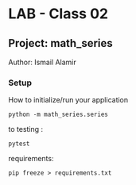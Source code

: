# LAB - Class 02
## Project: math_series
Author: Ismail Alamir
### Setup

How to initialize/run your application
```
python -m math_series.series
```
to testing :
```
pytest 
```
requirements:
```
pip freeze > requirements.txt
```
